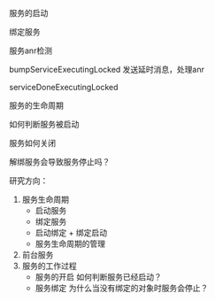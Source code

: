服务的启动

绑定服务



服务anr检测

bumpServiceExecutingLocked  发送延时消息，处理anr

serviceDoneExecutingLocked



服务的生命周期

如何判断服务被启动

服务如何关闭

解绑服务会导致服务停止吗？





研究方向：

1. 服务生命周期
   - 启动服务
   - 绑定服务
   - 启动绑定   + 绑定启动
   - 服务生命周期的管理
2. 前台服务
3. 服务的工作过程
   - 服务的开启 如何判断服务已经启动？
   - 服务绑定  为什么当没有绑定的对象时服务会停止？